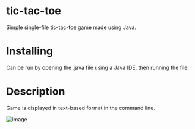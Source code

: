 # tic-tac-toe
Simple single-file tic-tac-toe game made using Java. 
# Installing
Can be run by opening the .java file using a Java IDE, then running the file.
# Description
Game is displayed in text-based format in the command line. 

![image](https://user-images.githubusercontent.com/91294189/149641087-5d86a3f3-37e7-495a-9037-e4177cf174d9.png)
